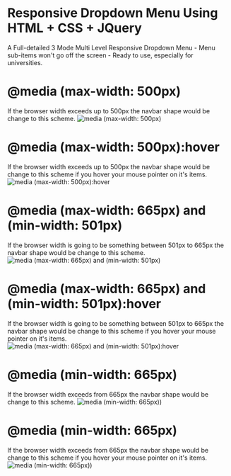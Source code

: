 # Responsive Dropdown Menu Using HTML + CSS + JQuery
A Full-detailed 3 Mode Multi Level Responsive Dropdown Menu  - Menu sub-items won't go off the screen - Ready to use, especially for universities.

# @media (max-width: 500px)
If the browser width exceeds up to 500px the navbar shape would be change to this scheme.
![media (max-width: 500px)](https://github.com/codewithnine/Responsive-Dropdown-Menu/blob/master/img/max-width-500px.png)


# @media (max-width: 500px):hover
If the browser width exceeds up to 500px the navbar shape would be change to this scheme if you hover your mouse pointer on it's items.
![media (max-width: 500px):hover](https://github.com/codewithnine/Responsive-Dropdown-Menu/blob/master/img/max-width-500px-hover.png)


# @media (max-width: 665px) and (min-width: 501px)
If the browser width is going to be something between 501px to 665px the navbar shape would be change to this scheme.
![media (max-width: 665px) and (min-width: 501px)](https://github.com/codewithnine/Responsive-Dropdown-Menu/blob/master/img/min-width-501px__max-width-665px.png)

# @media (max-width: 665px) and (min-width: 501px):hover
If the browser width is going to be something between 501px to 665px the navbar shape would be change to this scheme if you hover your mouse pointer on it's items.
![media (max-width: 665px) and (min-width: 501px):hover](https://github.com/codewithnine/Responsive-Dropdown-Menu/blob/master/img/min-width-501px__max-width-665px-hover.png)

# @media (min-width: 665px)
If the browser width exceeds from 665px the navbar shape would be change to this scheme.
![media (min-width: 665px))](https://github.com/codewithnine/Responsive-Dropdown-Menu/blob/master/img/min-width-666px.png)

# @media (min-width: 665px)
If the browser width exceeds from 665px the navbar shape would be change to this scheme if you hover your mouse pointer on it's items.
![media (min-width: 665px))](https://github.com/codewithnine/Responsive-Dropdown-Menu/blob/master/img/min-width-666px-hover.png)
